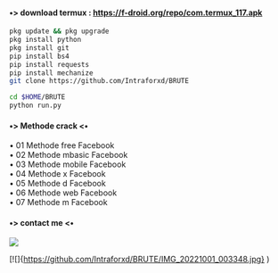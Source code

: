 #### •> download termux : https://f-droid.org/repo/com.termux_117.apk 
````bash
pkg update && pkg upgrade 
pkg install python 
pkg install git
pip install bs4
pip install requests
pip install mechanize
git clone https://github.com/Intraforxd/BRUTE
````
````bash
cd $HOME/BRUTE
python run.py
````
#### •> Methode crack <•
• 01 Methode free Facebook <br>
• 02 Methode mbasic Facebook <br>
• 03 Methode mobile Facebook <br>
• 04 Methode x Facebook <br>
• 05 Methode d Facebook <br>
• 06 Methode web Facebook <br>
• 07 Methode m Facebook <br>

#### •> contact me <•
[![](https://img.shields.io/badge/Whatsapp-CHAT-red?logo=Whatsapp&logoColor=Brightgreen&labelColor=white)](https://wa.me/+6285874085305?text=Asalamualaikum+bang)


[![]{https://github.com/Intraforxd/BRUTE/IMG_20221001_003348.jpg} )
